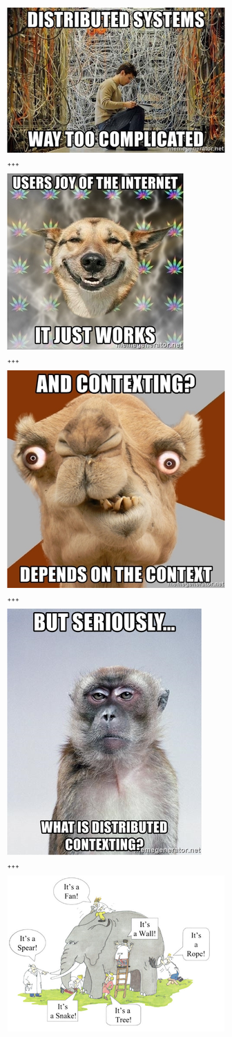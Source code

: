 
![distributed systems... way too complicated](assets/image/distributed-systems-way-too-complicated.jpg)

+++

![users joy of the internet... it just works](assets/image/users-joy-of-the-internet-it-just-works.jpg)

+++

![and contexting... depends on the context](assets/image/and-contexting-depends-on-the-context.jpg)

+++

![but seriously... what is distributed contexting](assets/image/but-seriously-what-is-distributed-contexting.jpg)

+++

![blind men elephant](assets/image/blind-men-elephant.jpg)
